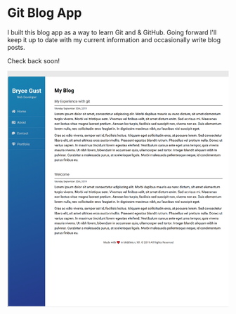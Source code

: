 # Git Blog App

I built this blog app as a way to learn Git and & GitHub. Going forward I'll keep it up to date with my current information and occasionally write blog posts.

Check back soon!

<img src="assets/images/blog.png" alt="Blog Screenshot">